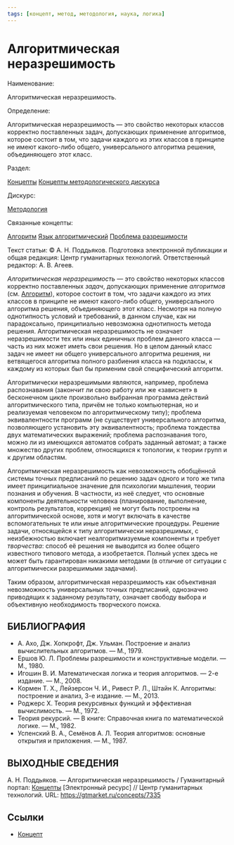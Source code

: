 ```yaml
---
tags: [концепт, метод, методология, наука, логика]
---
```

# Алгоритмическая неразрешимость

Наименование:

Алгоритмическая неразрешимость.

Определение:

Алгоритмическая неразрешимость — это свойство некоторых классов корректно поставленных задач, допускающих применение алгоритмов, которое состоит в том, что задачи каждого из этих классов в принципе не имеют какого-либо общего, универсального алгоритма решения, объединяющего этот класс.

Раздел:

[Концепты](https://gtmarket.ru/concepts/)  [Концепты методологического дискурса](https://gtmarket.ru/concepts/methodological-concepts)

Дискурс:

[Методология](https://gtmarket.ru/concepts/6870)

Связанные концепты:

[Алгоритм](https://gtmarket.ru/concepts/7178) [Язык алгоритмический](https://gtmarket.ru/concepts/7179) [Проблема разрешимости](https://gtmarket.ru/concepts/6927)

Текст статьи: © А. Н. Поддьяков. Подготовка электронной публикации и общая редакция: Центр гуманитарных технологий. Ответственный редактор: А. В. Агеев.

_Алгоритмическая неразрешимость_ — это свойство некоторых классов корректно поставленных _задач_, допускающих применение _алгоритмов_ (см. [Алгоритм](https://gtmarket.ru/concepts/7178)), которое состоит в том, что задачи каждого из этих классов в принципе не имеют какого-либо общего, универсального алгоритма решения, объединяющего этот класс. Несмотря на полную однотипность условий и требований, в данном случае, как ни парадоксально, принципиально невозможна однотипность метода решения. Алгоритмическая неразрешимость не означает неразрешимости тех или иных единичных проблем данного класса — часть из них может иметь свои решения. Но в целом данный класс задач не имеет ни общего универсального алгоритма решения, ни ветвящегося алгоритма полного разбиения класса на подклассы, к каждому из которых был бы применим свой специфический алгоритм.

Алгоритмически неразрешимыми являются, например, проблема распознавания (закончит ли свою работу или же «зависнет» в бесконечном цикле произвольно выбранная программа действий алгоритмического типа, причём не только компьютерная, но и реализуемая человеком по алгоритмическому типу); проблема эквивалентности программ (не существует универсального алгоритма, позволяющего установить эту эквивалентность; проблема тождества двух математических выражений; проблема распознавания того, можно ли из имеющихся автоматов собрать заданный автомат; а также множество других проблем, относящихся к топологии, к теории групп и к другим областям.

Алгоритмическая неразрешимость как невозможность обобщённой системы точных предписаний по решению задач одного и того же типа имеет принципиальное значение для психологии мышления, теории познания и обучения. В частности, из неё следует, что основные компоненты деятельности человека (планирование, выполнение, контроль результатов, коррекция) не могут быть построены на алгоритмической основе, хотя и могут включать в качестве вспомогательных те или иные алгоритмические процедуры. Решение задачи, относящейся к типу алгоритмически неразрешимых, с неизбежностью включает неалгоритмизуемые компоненты и требует _творчества_: способ её решения не выводится из более общего известного типового метода, а изобретается. Полный успех здесь не может быть гарантирован никакими методами (в отличие от ситуации с алгоритмически разрешимыми задачами).

Таким образом, алгоритмическая неразрешимость как объективная невозможность универсальных точных предписаний, однозначно приводящих к заданному результату, означает свободу выбора и объективную необходимость творческого поиска.

## БИБЛИОГРАФИЯ

- А. Ахо, Дж. Хопкрофт, Дж. Ульман. Построение и анализ вычислительных алгоритмов. — М., 1979.
- Ершов Ю. Л. Проблемы разрешимости и конструктивные модели. — М., 1980.
- Игошин В. И. Математическая логика и теория алгоритмов. — 2-е издание. — М., 2008.
- Кормен Т. Х., Лейзерсон Ч. И., Ривест Р. Л., Штайн К. Алгоритмы: построение и анализ, 3-е издание. — М., 2013.
- Роджерс X. Теория рекурсивных функций и эффективная вычислимость. — М., 1972.
- Теория рекурсий. — В книге: Справочная книга по математической логике. — М., 1982.
- Успенский В. Α., Семёнов А. Л. Теория алгоритмов: основные открытия и приложения. — М., 1987.

## ВЫХОДНЫЕ СВЕДЕНИЯ

А. Н. Поддьяков. — Алгоритмическая неразрешимость / Гуманитарный портал: [Концепты](https://gtmarket.ru/concepts/) [Электронный ресурс] // Центр гуманитарных технологий. URL: <https://gtmarket.ru/concepts/7335>

## Ссылки

- [Концепт](Концепт.md)
